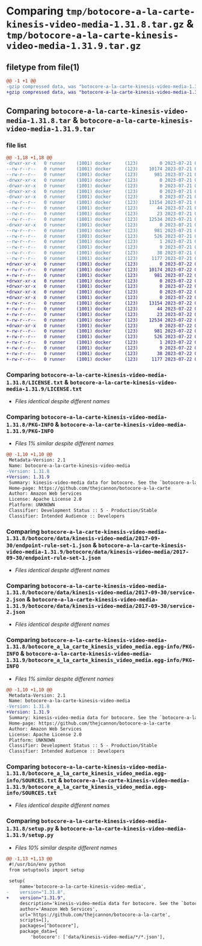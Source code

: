 # Comparing `tmp/botocore-a-la-carte-kinesis-video-media-1.31.8.tar.gz` & `tmp/botocore-a-la-carte-kinesis-video-media-1.31.9.tar.gz`

## filetype from file(1)

```diff
@@ -1 +1 @@
-gzip compressed data, was "botocore-a-la-carte-kinesis-video-media-1.31.8.tar", last modified: Fri Jul 21 01:21:35 2023, max compression
+gzip compressed data, was "botocore-a-la-carte-kinesis-video-media-1.31.9.tar", last modified: Sat Jul 22 01:20:37 2023, max compression
```

## Comparing `botocore-a-la-carte-kinesis-video-media-1.31.8.tar` & `botocore-a-la-carte-kinesis-video-media-1.31.9.tar`

### file list

```diff
@@ -1,18 +1,18 @@
-drwxr-xr-x   0 runner    (1001) docker     (123)        0 2023-07-21 01:21:35.883188 botocore-a-la-carte-kinesis-video-media-1.31.8/
--rw-r--r--   0 runner    (1001) docker     (123)    10174 2023-07-21 01:21:35.000000 botocore-a-la-carte-kinesis-video-media-1.31.8/LICENSE.txt
--rw-r--r--   0 runner    (1001) docker     (123)      981 2023-07-21 01:21:35.883188 botocore-a-la-carte-kinesis-video-media-1.31.8/PKG-INFO
-drwxr-xr-x   0 runner    (1001) docker     (123)        0 2023-07-21 01:21:35.883188 botocore-a-la-carte-kinesis-video-media-1.31.8/botocore/
-drwxr-xr-x   0 runner    (1001) docker     (123)        0 2023-07-21 01:21:35.883188 botocore-a-la-carte-kinesis-video-media-1.31.8/botocore/data/
-drwxr-xr-x   0 runner    (1001) docker     (123)        0 2023-07-21 01:21:35.883188 botocore-a-la-carte-kinesis-video-media-1.31.8/botocore/data/kinesis-video-media/
-drwxr-xr-x   0 runner    (1001) docker     (123)        0 2023-07-21 01:21:35.883188 botocore-a-la-carte-kinesis-video-media-1.31.8/botocore/data/kinesis-video-media/2017-09-30/
--rw-r--r--   0 runner    (1001) docker     (123)    13154 2023-07-21 01:21:06.000000 botocore-a-la-carte-kinesis-video-media-1.31.8/botocore/data/kinesis-video-media/2017-09-30/endpoint-rule-set-1.json
--rw-r--r--   0 runner    (1001) docker     (123)       44 2023-07-21 01:21:06.000000 botocore-a-la-carte-kinesis-video-media-1.31.8/botocore/data/kinesis-video-media/2017-09-30/examples-1.json
--rw-r--r--   0 runner    (1001) docker     (123)       23 2023-07-21 01:21:06.000000 botocore-a-la-carte-kinesis-video-media-1.31.8/botocore/data/kinesis-video-media/2017-09-30/paginators-1.json
--rw-r--r--   0 runner    (1001) docker     (123)    12534 2023-07-21 01:21:06.000000 botocore-a-la-carte-kinesis-video-media-1.31.8/botocore/data/kinesis-video-media/2017-09-30/service-2.json
-drwxr-xr-x   0 runner    (1001) docker     (123)        0 2023-07-21 01:21:35.883188 botocore-a-la-carte-kinesis-video-media-1.31.8/botocore_a_la_carte_kinesis_video_media.egg-info/
--rw-r--r--   0 runner    (1001) docker     (123)      981 2023-07-21 01:21:35.000000 botocore-a-la-carte-kinesis-video-media-1.31.8/botocore_a_la_carte_kinesis_video_media.egg-info/PKG-INFO
--rw-r--r--   0 runner    (1001) docker     (123)      526 2023-07-21 01:21:35.000000 botocore-a-la-carte-kinesis-video-media-1.31.8/botocore_a_la_carte_kinesis_video_media.egg-info/SOURCES.txt
--rw-r--r--   0 runner    (1001) docker     (123)        1 2023-07-21 01:21:35.000000 botocore-a-la-carte-kinesis-video-media-1.31.8/botocore_a_la_carte_kinesis_video_media.egg-info/dependency_links.txt
--rw-r--r--   0 runner    (1001) docker     (123)        9 2023-07-21 01:21:35.000000 botocore-a-la-carte-kinesis-video-media-1.31.8/botocore_a_la_carte_kinesis_video_media.egg-info/top_level.txt
--rw-r--r--   0 runner    (1001) docker     (123)       38 2023-07-21 01:21:35.883188 botocore-a-la-carte-kinesis-video-media-1.31.8/setup.cfg
--rw-r--r--   0 runner    (1001) docker     (123)     1177 2023-07-21 01:21:35.000000 botocore-a-la-carte-kinesis-video-media-1.31.8/setup.py
+drwxr-xr-x   0 runner    (1001) docker     (123)        0 2023-07-22 01:20:37.861117 botocore-a-la-carte-kinesis-video-media-1.31.9/
+-rw-r--r--   0 runner    (1001) docker     (123)    10174 2023-07-22 01:20:37.000000 botocore-a-la-carte-kinesis-video-media-1.31.9/LICENSE.txt
+-rw-r--r--   0 runner    (1001) docker     (123)      981 2023-07-22 01:20:37.861117 botocore-a-la-carte-kinesis-video-media-1.31.9/PKG-INFO
+drwxr-xr-x   0 runner    (1001) docker     (123)        0 2023-07-22 01:20:37.861117 botocore-a-la-carte-kinesis-video-media-1.31.9/botocore/
+drwxr-xr-x   0 runner    (1001) docker     (123)        0 2023-07-22 01:20:37.861117 botocore-a-la-carte-kinesis-video-media-1.31.9/botocore/data/
+drwxr-xr-x   0 runner    (1001) docker     (123)        0 2023-07-22 01:20:37.861117 botocore-a-la-carte-kinesis-video-media-1.31.9/botocore/data/kinesis-video-media/
+drwxr-xr-x   0 runner    (1001) docker     (123)        0 2023-07-22 01:20:37.861117 botocore-a-la-carte-kinesis-video-media-1.31.9/botocore/data/kinesis-video-media/2017-09-30/
+-rw-r--r--   0 runner    (1001) docker     (123)    13154 2023-07-22 01:20:09.000000 botocore-a-la-carte-kinesis-video-media-1.31.9/botocore/data/kinesis-video-media/2017-09-30/endpoint-rule-set-1.json
+-rw-r--r--   0 runner    (1001) docker     (123)       44 2023-07-22 01:20:09.000000 botocore-a-la-carte-kinesis-video-media-1.31.9/botocore/data/kinesis-video-media/2017-09-30/examples-1.json
+-rw-r--r--   0 runner    (1001) docker     (123)       23 2023-07-22 01:20:09.000000 botocore-a-la-carte-kinesis-video-media-1.31.9/botocore/data/kinesis-video-media/2017-09-30/paginators-1.json
+-rw-r--r--   0 runner    (1001) docker     (123)    12534 2023-07-22 01:20:09.000000 botocore-a-la-carte-kinesis-video-media-1.31.9/botocore/data/kinesis-video-media/2017-09-30/service-2.json
+drwxr-xr-x   0 runner    (1001) docker     (123)        0 2023-07-22 01:20:37.861117 botocore-a-la-carte-kinesis-video-media-1.31.9/botocore_a_la_carte_kinesis_video_media.egg-info/
+-rw-r--r--   0 runner    (1001) docker     (123)      981 2023-07-22 01:20:37.000000 botocore-a-la-carte-kinesis-video-media-1.31.9/botocore_a_la_carte_kinesis_video_media.egg-info/PKG-INFO
+-rw-r--r--   0 runner    (1001) docker     (123)      526 2023-07-22 01:20:37.000000 botocore-a-la-carte-kinesis-video-media-1.31.9/botocore_a_la_carte_kinesis_video_media.egg-info/SOURCES.txt
+-rw-r--r--   0 runner    (1001) docker     (123)        1 2023-07-22 01:20:37.000000 botocore-a-la-carte-kinesis-video-media-1.31.9/botocore_a_la_carte_kinesis_video_media.egg-info/dependency_links.txt
+-rw-r--r--   0 runner    (1001) docker     (123)        9 2023-07-22 01:20:37.000000 botocore-a-la-carte-kinesis-video-media-1.31.9/botocore_a_la_carte_kinesis_video_media.egg-info/top_level.txt
+-rw-r--r--   0 runner    (1001) docker     (123)       38 2023-07-22 01:20:37.861117 botocore-a-la-carte-kinesis-video-media-1.31.9/setup.cfg
+-rw-r--r--   0 runner    (1001) docker     (123)     1177 2023-07-22 01:20:37.000000 botocore-a-la-carte-kinesis-video-media-1.31.9/setup.py
```

### Comparing `botocore-a-la-carte-kinesis-video-media-1.31.8/LICENSE.txt` & `botocore-a-la-carte-kinesis-video-media-1.31.9/LICENSE.txt`

 * *Files identical despite different names*

### Comparing `botocore-a-la-carte-kinesis-video-media-1.31.8/PKG-INFO` & `botocore-a-la-carte-kinesis-video-media-1.31.9/PKG-INFO`

 * *Files 1% similar despite different names*

```diff
@@ -1,10 +1,10 @@
 Metadata-Version: 2.1
 Name: botocore-a-la-carte-kinesis-video-media
-Version: 1.31.8
+Version: 1.31.9
 Summary: kinesis-video-media data for botocore. See the `botocore-a-la-carte` package for more info.
 Home-page: https://github.com/thejcannon/botocore-a-la-carte
 Author: Amazon Web Services
 License: Apache License 2.0
 Platform: UNKNOWN
 Classifier: Development Status :: 5 - Production/Stable
 Classifier: Intended Audience :: Developers
```

### Comparing `botocore-a-la-carte-kinesis-video-media-1.31.8/botocore/data/kinesis-video-media/2017-09-30/endpoint-rule-set-1.json` & `botocore-a-la-carte-kinesis-video-media-1.31.9/botocore/data/kinesis-video-media/2017-09-30/endpoint-rule-set-1.json`

 * *Files identical despite different names*

### Comparing `botocore-a-la-carte-kinesis-video-media-1.31.8/botocore/data/kinesis-video-media/2017-09-30/service-2.json` & `botocore-a-la-carte-kinesis-video-media-1.31.9/botocore/data/kinesis-video-media/2017-09-30/service-2.json`

 * *Files identical despite different names*

### Comparing `botocore-a-la-carte-kinesis-video-media-1.31.8/botocore_a_la_carte_kinesis_video_media.egg-info/PKG-INFO` & `botocore-a-la-carte-kinesis-video-media-1.31.9/botocore_a_la_carte_kinesis_video_media.egg-info/PKG-INFO`

 * *Files 1% similar despite different names*

```diff
@@ -1,10 +1,10 @@
 Metadata-Version: 2.1
 Name: botocore-a-la-carte-kinesis-video-media
-Version: 1.31.8
+Version: 1.31.9
 Summary: kinesis-video-media data for botocore. See the `botocore-a-la-carte` package for more info.
 Home-page: https://github.com/thejcannon/botocore-a-la-carte
 Author: Amazon Web Services
 License: Apache License 2.0
 Platform: UNKNOWN
 Classifier: Development Status :: 5 - Production/Stable
 Classifier: Intended Audience :: Developers
```

### Comparing `botocore-a-la-carte-kinesis-video-media-1.31.8/botocore_a_la_carte_kinesis_video_media.egg-info/SOURCES.txt` & `botocore-a-la-carte-kinesis-video-media-1.31.9/botocore_a_la_carte_kinesis_video_media.egg-info/SOURCES.txt`

 * *Files identical despite different names*

### Comparing `botocore-a-la-carte-kinesis-video-media-1.31.8/setup.py` & `botocore-a-la-carte-kinesis-video-media-1.31.9/setup.py`

 * *Files 10% similar despite different names*

```diff
@@ -1,13 +1,13 @@
 #!/usr/bin/env python
 from setuptools import setup
 
 setup(
     name='botocore-a-la-carte-kinesis-video-media',
-    version="1.31.8",
+    version="1.31.9",
     description='kinesis-video-media data for botocore. See the `botocore-a-la-carte` package for more info.',
     author='Amazon Web Services',
     url='https://github.com/thejcannon/botocore-a-la-carte',
     scripts=[],
     packages=["botocore"],
     package_data={
         'botocore': ['data/kinesis-video-media/*/*.json'],
```

